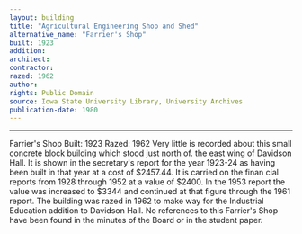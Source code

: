 ```yaml
---
layout: building
title: "Agricultural Engineering Shop and Shed"
alternative_name: "Farrier's Shop"
built: 1923
addition:
architect:
contractor: 
razed: 1962
author:
rights: Public Domain
source: Iowa State University Library, University Archives
publication-date: 1980 
---
```


---

Farrier's Shop 
Built: 1923 Razed: 1962 
Very little is recorded about this small concrete block building which stood just north of. the east wing of Davidson Hall. 
It is shown in the secretary's report for the year 1923-24 as having been built in that year at a cost of $2457.44. It is carried on the finan cial reports from 1928 through 1952 at a value of $2400. In the 1953 report the value was increased to $3344 and continued at that figure through the 1961 report. 
The building was razed in 1962 to make way for the Industrial Education addition to Davidson Hall. 
No references to this Farrier's Shop have been found in the minutes of the Board or in the student paper.